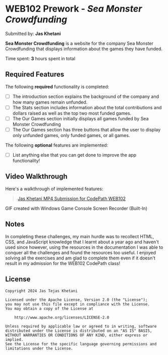 # WEB102 Prework - *Sea Monster Crowdfunding*

Submitted by: **Jas Khetani**

**Sea Monster Crowdfunding** is a website for the company Sea Monster Crowdfunding that displays information about the games they have funded.

Time spent: **3** hours spent in total

## Required Features

The following **required** functionality is completed:

* [ ] The introduction section explains the background of the company and how many games remain unfunded.
* [ ] The Stats section includes information about the total contributions and dollars raised as well as the top two most funded games.
* [ ] The Our Games section initially displays all games funded by Sea Monster Crowdfunding
* [ ] The Our Games section has three buttons that allow the user to display only unfunded games, only funded games, or all games.

The following **optional** features are implemented:

* [ ] List anything else that you can get done to improve the app functionality!

## Video Walkthrough

Here's a walkthrough of implemented features:

<blockquote class="imgur-embed-pub" lang="en" data-id="a/KcBr26r"  ><a href="//imgur.com/a/KcBr26r">Jas Khetani MP4 Submission for CodePath WEB102</a></blockquote>

<!-- Replace this with whatever GIF tool you used! -->

GIF created with Windows Game Console Screen Recorder (Built-In)
<!-- Recommended tools:
[Kap](https://getkap.co/) for macOS
[ScreenToGif](https://www.screentogif.com/) for Windows
[peek](https://github.com/phw/peek) for Linux. -->

## Notes

In completing these challenges, my main hurdle was to recollect HTML, CSS, and JavaScript knowledge that I learnt about a year ago and haven't used since however, using the resources in the documentation I was able to conquer all the challenges and found the resources too useful. I enjoyed solving all the exercises and am glad to complete them even if it doesn't result in my admission for the WEB102 CodePath class!

## License

    Copyright 2024 Jas Tejas Khetani

    Licensed under the Apache License, Version 2.0 (the "License");
    you may not use this file except in compliance with the License.
    You may obtain a copy of the License at

        http://www.apache.org/licenses/LICENSE-2.0

    Unless required by applicable law or agreed to in writing, software
    distributed under the License is distributed on an "AS IS" BASIS,
    WITHOUT WARRANTIES OR CONDITIONS OF ANY KIND, either express or implied.
    See the License for the specific language governing permissions and
    limitations under the License.
